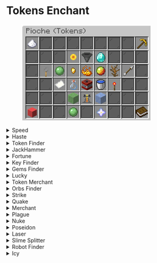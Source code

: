 # Tokens Enchant

<figure><img src="../.gitbook/assets/image_2023-12-20_225336922.png" alt=""><figcaption></figcaption></figure>

<details>

<summary>Speed</summary>

Description: Vous donne l'effet speed.

Niveau Maximum: 5

Niveau de pioche requis: 1

Prix total: 4,500 tokens

</details>

<details>

<summary>Haste</summary>

Description: Vous donne l'effet haste.

Niveau Maximum: 5

Niveau de pioche requis: 1

Prix total: 4,500 tokens

</details>

<details>

<summary>Token Finder</summary>

Description: Augmente la quantité de tokens que vous gagnez en minant

Niveau Maximum: 5,000

Niveau de pioche requis: 1

Prix total: 937.68B tokens

</details>

<details>

<summary>JackHammer</summary>

Description: Possibilité de briser une couche entière de votre mine

Niveau Maximum: 5,000

Niveau de pioche requis: 5

Prix total: 187.51T

</details>

<details>

<summary>Fortune</summary>

Description: Donne à votre pioche une chance de dupliquer vos blocs minés

Niveau Maximum: ∞

Niveau de pioche requis: 5

Prix total: ∞ tokens

</details>

<details>

<summary>Key Finder</summary>

Description: Donne à votre pioche une chance de gagner des clés supplémentaires

Niveau Maximum: 60

Niveau de pioche requis: 10

Prix total: 183T tokens

</details>

<details>

<summary>Gems Finder</summary>

Description: Donne à votre pioche une chance de gagner des gems

Niveau Maximum: 5,000

Niveau de pioche requis: 15

Prix total: 225.96T

</details>

<details>

<summary>Lucky</summary>

Description: Donne à votre pioche une chance de gagner des

Niveau Maximum: 50

Niveau de pioche requis: 25

Prix total: 130T

</details>

<details>

<summary>Token Merchant</summary>

Description:

Niveau Maximum:

Niveau de pioche requis: 30

Prix total:

</details>

<details>

<summary>Orbs Finder</summary>

Description:

Niveau Maximum:

Niveau de pioche requis: 40

Prix total:

</details>

<details>

<summary>Strike</summary>

Description:

Niveau Maximum:

Niveau de pioche requis: 50

Prix total:

</details>

<details>

<summary>Quake</summary>

Description:

Niveau Maximum:

Niveau de pioche requis: 60

Prix total:

</details>

<details>

<summary>Merchant</summary>

Description:

Niveau Maximum:

Niveau de pioche requis: 75

Prix total:

</details>

<details>

<summary>Plague</summary>

Description:

Niveau Maximum:

Niveau de pioche requis: 80

Prix total:

</details>

<details>

<summary>Nuke</summary>

Description:

Niveau Maximum:

Niveau de pioche requis: 100

Prix total:

</details>

<details>

<summary>Poseidon</summary>

Description:

Niveau Maximum:

Niveau de pioche requis: 125

Prix total:

</details>

<details>

<summary>Laser</summary>

Description:

Niveau Maximum:

Niveau de pioche requis: 150

Prix total:

</details>

<details>

<summary>Slime Splitter</summary>

Description:

Niveau Maximum:

Niveau de pioche requis: 175

Prix total:

</details>

<details>

<summary>Robot Finder</summary>

Description:

Niveau Maximum:

Niveau de pioche requis: 200

Prix total:

</details>

<details>

<summary>Icy</summary>

Description:

Niveau Maximum:

Niveau de pioche requis: 250

Prix total:

</details>


